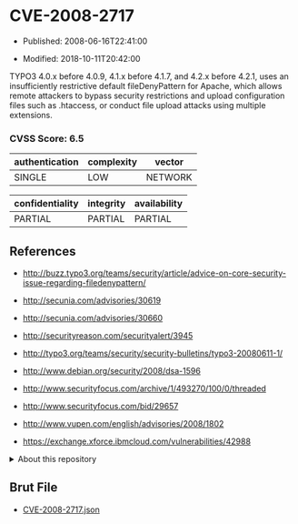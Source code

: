 # CVE-2008-2717

- Published: 2008-06-16T22:41:00

- Modified: 2018-10-11T20:42:00

TYPO3 4.0.x before 4.0.9, 4.1.x before 4.1.7, and 4.2.x before 4.2.1, uses an insufficiently restrictive default fileDenyPattern for Apache, which allows remote attackers to bypass security restrictions and upload configuration files such as .htaccess, or conduct file upload attacks using multiple extensions.

### CVSS Score: **6.5**

| authentication | complexity | vector |
| --- | --- | --- |
| SINGLE | LOW | NETWORK |

| confidentiality | integrity | availability |
| --- | --- | --- |
| PARTIAL | PARTIAL | PARTIAL |

## References

* http://buzz.typo3.org/teams/security/article/advice-on-core-security-issue-regarding-filedenypattern/

* http://secunia.com/advisories/30619

* http://secunia.com/advisories/30660

* http://securityreason.com/securityalert/3945

* http://typo3.org/teams/security/security-bulletins/typo3-20080611-1/

* http://www.debian.org/security/2008/dsa-1596

* http://www.securityfocus.com/archive/1/493270/100/0/threaded

* http://www.securityfocus.com/bid/29657

* http://www.vupen.com/english/advisories/2008/1802

* https://exchange.xforce.ibmcloud.com/vulnerabilities/42988

<details>
<summary>About this repository</summary> 

  This repository is part of the project [Live Hack CVE](https://github.com/Live-Hack-CVE). Main website can be found [www.live-hack.org](https://www.live-hack.org) 
  
  Made by [Sn0wAlice](https://github.com/Sn0wAlice) for the people that care about security and need to have a feed of the latest CVEs. Hope you enjoy it, don't forget to star the repo and follow me on [Twitter](https://twitter.com/Sn0wAlice) and [Github](https://github.com/Sn0wAlice). And that is my [personnal website](https://www.alice-snow.me/)

  - [Home Page](https://github.com/Live-Hack-CVE)
  - [Framework](https://github.com/Live-Hack-CVE/cve-framework)
  - [CVE database](https://github.com/Live-Hack-CVE/full_database)
  - [Changelog](https://github.com/Live-Hack-CVE/Changelog)
</details>

## Brut File

* [CVE-2008-2717.json](https://raw.githubusercontent.com/Live-Hack-CVE/full_database/main/cves/2008/CVE-2008-2717.json)

